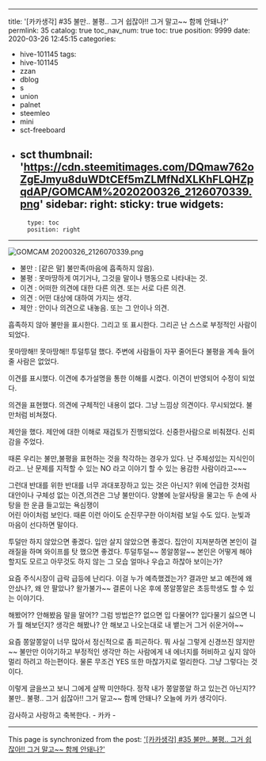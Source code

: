 
---
title: '[카카생각] #35 불만.. 불평.. 그거 쉽잖아!!  그거 말고~~ 함께 안돼나?'
permlink: 35
catalog: true
toc_nav_num: true
toc: true
position: 9999
date: 2020-03-26 12:45:15
categories:
- hive-101145
tags:
- hive-101145
- zzan
- dblog
- s
- union
- palnet
- steemleo
- mini
- sct-freeboard
- sct
thumbnail: 'https://cdn.steemitimages.com/DQmaw762oZgEJmyu8duWDtCEf5mZLMfNdXLKhFLQHZpqdAP/GOMCAM%2020200326_2126070339.png'
sidebar:
    right:
        sticky: true
widgets:
    -
        type: toc
        position: right
---


![GOMCAM 20200326_2126070339.png](https://cdn.steemitimages.com/DQmaw762oZgEJmyu8duWDtCEf5mZLMfNdXLKhFLQHZpqdAP/GOMCAM%2020200326_2126070339.png)


- 불만 : [같은 말] 불만족(마음에 흡족하지 않음).
- 불평 :  못마땅하게 여기거나, 그것을 말이나 행동으로 나타내는 것.
- 이견 : 어떠한 의견에 대한 다른 의견. 또는 서로 다른 의견.
- 의견 : 어떤 대상에 대하여 가지는 생각.
- 제안 : 안이나 의견으로 내놓음. 또는 그 안이나 의견.

흡족하지 않아 불만을 표시한다. 
그리고 또 표시한다.  그리곤 난 스스로 부정적인 사람이 되었다. 

못마땅해!! 못마땅해!!  투덜투덜 했다.  주변에 사람들이 자꾸 줄어든다
불평을 계속 들어줄 사람은 없었다.

이견를 표시했다. 이견에 추가설명을 통한 이해를 시켰다. 
이견이 반영되어 수정이 되었다. 

의견을 표현했다.  의견에 구체적인 내용이 없다. 
그냥 느낌상 의견이다.  무시되었다.  불만처럼 비쳐졌다. 

제안을 했다. 제안에 대한 이해로 재검토가 진행되었다. 
신중한사람으로 비춰졌다.  신뢰감을 주었다. 


때론 우리는  불만,불평을 표현하는 것을  착각하는 경우가 있다. 
난 주체성있는 지식인이라고..   난 문제를 지적할 수 있는 
NO 라고 이야기 할 수 있는 용감한 사람이라고~~~

그런대 반대를 위한 반대를  너무 과대포장하고 있는 것은 아닌지?
위에 언급한 것처럼 대안이나 구체성 없는 이견,의견은 그냥 불만이다.
양볼에 눈알사탕을 물고는  두 손에  사탕을 한 운큼 들고있는 욕심쟁이   
어린 아이처럼 보인다.  때론 이런 아이도 순진무구한 아이처럼 보일 수도
있다. 눈빛과 마음이 선다하면 말이다. 

투덜만 하지 않았으면 좋겠다. 
입만 살지 않았으면 좋겠다.  집안이 지져분하면 본인이 걸래질을 하며
와이프를 탓 했으면 좋겠다. 투덜투덜~~ 쫑알쫑알~~ 본인은 어떻게 해야 
할지도 모르고 아무것도 하지 않는 그 모습 얼마나 우습고 하찮아 보이는가?

요즘 주식시장이 급락 급등에 난리다.
이걸 누가 예측했겠는가?  결과만 보고 예전에 왜 안샀나?, 왜 안 팔았나?
왈가불가~~  결론이 나온 후에 쫑알쫑알은 초등학생도 할 수 있는 이야기다.    

해봤어?? 안해봤음 말을 말어??
그럼 방법은??  없으면 입 다물어?? 입다물기 싫으면 니가 뭘 해보던지?
생각은 해봤나? 안 해보고 나오는대로 내 뱉는거 그거 쉬운거야~~

요즘 쫑알쫑알이 너무 많아서 정신적으로 좀 피곤하다. 
뭐 사실 그렇게 신경쓰진 않지만~~ 
불만만 이야기하고 부정적인 생각만 하는 사람에게 내 에너지를 
허비하고 싶지 않아 멀리 하려고 하는편이다. 
물론 무조건 YES 또한 마찮가지로 멀리한다.  그냥 그렇다는 것이다. 

이렇게 글을쓰고 보니 그에게 살짝 미얀하다.
정작 내가 쫑알쫑알 하고 있는건 아닌지?? 
불만.. 불평.. 그거 쉽잖아!!  그거 말고~~ 함께 안돼나?
오늘에 카카 생각이다.  

감사하고 사랑하고 축복한다. - 카카 -

- - -

This page is synchronized from the post: ['[카카생각] #35 불만.. 불평.. 그거 쉽잖아!!  그거 말고~~ 함께 안돼나?'](https://steemit.com/@kibumh/35)
